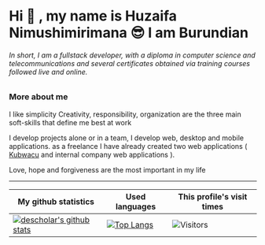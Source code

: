 # Hi :open_hands: , my name is Huzaifa Nimushimirimana :sunglasses: I am Burundian
###### In short, I am a fullstack developer, with a diploma in computer science and telecommunications and several certificates obtained via training courses followed live and online.

### More about me

I like simplicity
Creativity, responsibility, organization are the three main soft-skills that define me best at work

I develop projects alone or in a team, I develop web, desktop and mobile applications. as a freelance I have already created two web applications ( [Kubwacu](https://www.kubwacu.com) and internal company web applications ).

Love, hope and forgiveness are the most important in my life

___

|My github statistics|Used languages|This profile's visit times|
|-|-|-|
|[![descholar's github stats](https://github-readme-stats.vercel.app/api?username=kalculata&show_icons=true&theme=dark&hide_title=true)](https://github.com/descholar-ceo)|[![Top Langs](https://github-readme-stats.vercel.app/api/top-langs/?username=kalculata&show_icons=true&theme=dark&layout=compact&hide_title=true)](https://github.com/kalculata)|![Visitors](https://profile-counter.glitch.me/%7Bkalculata%7D/count.svg)
